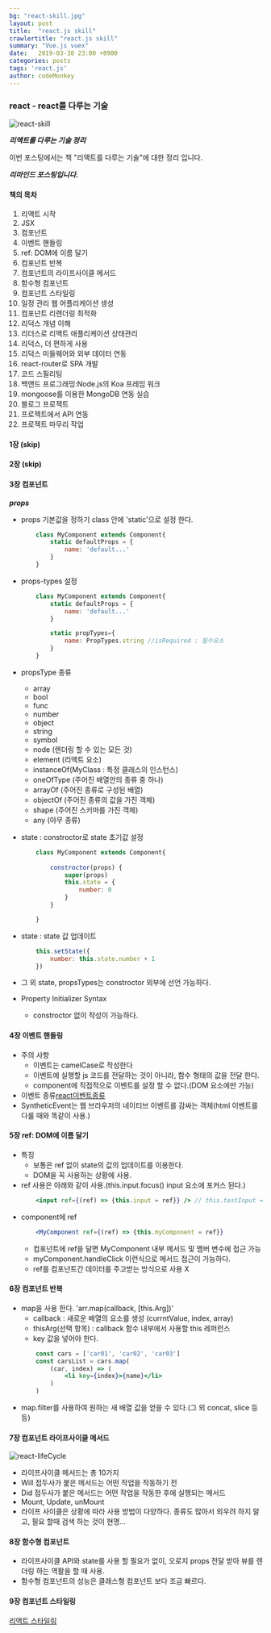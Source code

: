 ```yaml
---
bg: "react-skill.jpg"
layout: post
title:  "react.js skill"
crawlertitle: "react.js skill"
summary: "Vue.js vuex"
date:   2019-03-30 23:00 +0900
categories: posts
tags: 'react.js'
author: codeMonkey
---
```


### react - react를 다루는 기술 ###

![react-skill](/jsStudyBlog/assets/images/post/react-skill.jpg)

***리액트를 다루는 기술 정리***

이번 포스팅에서는 책 "리액트를 다루는 기술"에 대한 정리 입니다.

***리마인드 포스팅입니다.***

#### 책의 목차

1. 리액트 시작
2. JSX
3. 컴포넌트
4. 이벤트 핸들링
5. ref: DOM에 이름 달기
6. 컴포넌트 반복
7. 컴포넌트의 라이프사이클 메서드
8. 함수형 컴포넌트
9. 컴포넌트 스타일링
10. 일정 관리 웹 어플리케이션 생성
11. 컴포넌트 리렌더링 최적화
12. 리덕스 개념 이해
13. 리더스로 리액트 애플리케이션 상태관리
14. 리덕스, 더 편하게 사용
15. 리덕스 미들웨어와 외부 데이터 연동
16. react-router로 SPA 개발
17. 코드 스필리팅 
18. 백앤드 프로그래밍:Node.js의 Koa 프레임 워크
19. mongoose를 이용한 MongoDB 연동 실습
20. 블로그 프로젝트
21. 프로젝트에서 API 연동
22. 프로젝트 마무리 작업

#### 1장 (skip)
#### 2장 (skip)
#### 3장 컴포넌트
***props***
- props 기본값을 정하기 
    class 안에 'static'으로 설정 한다.
    ```jsx
        class MyComponent extends Component{
            static defaultProps = {
                name: 'default...'
            }
        }
    ```
- props-types 설정
    ```jsx
        class MyComponent extends Component{
            static defaultProps = {
                name: 'default...'
            }

            static propTypes={
                name: PropTypes.string //isRequired : 필수요소
            }
        }
    ```
- propsType 종류
    - array
    - bool
    - func
    - number
    - object
    - string
    - symbol
    - node (렌더링 할 수 있는 모든 것)
    - element (리액트 요소)
    - instanceOf(MyClass : 특정 클래스의 인스턴스)
    - oneOfType (주어진 배열안의 종류 중 하나)
    - arrayOf (주어진 종류로 구성된 배열)
    - objectOf (주어진 종류의 값을 가진 객체)
    - shape (주어진 스키마를 가진 객체)
    - any (아무 종류)

- state : constroctor로 state 초기값 설정
    ```jsx
        class MyComponent extends Component{
            
            constroctor(props) {
                super(props)
                this.state = {
                    number: 0
                }
            }

        }
    ```
- state : state 값 업데이트
    ```jsx
        this.setState({
            number: this.state.number + 1
        })
    ```
- 그 외 state, propsTypes는 constroctor 외부에 선언 가능하다.
- Property Initializer Syntax
    - constroctor 없이 작성이 가능하다.

#### 4장 이벤트 핸들링
- 주의 사항
    - 이벤트는 camelCase로 작성한다
    - 이벤트에 실행할 js 코드를 전달하는 것이 아니라, 함수 형태의 값을 전달 한다.
    - component에 직접적으로 이벤트를 설정 할 수 없다.(DOM 요소에만 가능)
- 이벤트 종류[react이벤트종류](http://facebook.github.io/react/docs/event.html) 
- SyntheticEvent는 웹 브라우저의 네이티브 이벤트를 감싸는 객체(html 이벤트를 다룰 때와 똑같이 사용.)

#### 5장 ref: DOM에 이름 달기
- 특징
    - 보통은 ref 없이 state의 값의 업데이트를 이용한다.
    - DOM을 꼭 사용하는 상황에 사용.
- ref 사용은 아래와 같이 사용.(this.input.focus() input 요소에 포커스 된다.)
    ```jsx
        <input ref={(ref) => {this.input = ref}} /> // this.testInput = ref 이렇게 이름 지어도 된다.
    ```
- component에 ref
    ```jsx
        <MyComponent ref={(ref) => {this.myComponent = ref}}
    ```
    - 컴포넌트에 ref을 달면 MyComponent 내부 메서드 및 멤버 변수에 접근 가능
    - myComponent.handleClick 이런식으로 메서드 접근이 가능하다.
    - ref를 컴포넌트간 데이터를 주고받는 방식으로 사용 X

#### 6장 컴포넌트 반복
- map을 사용 한다. 'arr.map(callback, [this.Arg])'
    - callback : 새로운 배열의 요소를 생성 (currntValue, index, array)
    - thisArg(선택 항목) : callback 함수 내부에서 사용할 this 레퍼런스
    - key 값을 넣어야 한다.
    ```jsx
        const cars = ['car01', 'car02', 'car03']
        const carsList = cars.map(
            (car, index) => (
                <li key={index}>{name}</li>
            )
        )
    ```
- map.filter를 사용하여 원하는 새 배열 값을 얻을 수 있다.(그 외 concat, slice 등등)

#### 7장 컴포넌트 라이프사이클 메서드
![react-lifeCycle](/jsStudyBlog/assets/images/post/react-life.png)

- 라이프사이클 메서드는 총 10가지 
- Will 접두사가 붙은 메서드는 어떤 작업을 작동하기 전
- Did 접두사가 붙은 메서드는 어떤 작업을 작동한 후에 실행되는 메서드
- Mount, Update, unMount
- 라이프 사이클은 상황에 따라 사용 방법이 다양하다. 종류도 많아서 외우려 하지 말고,
필요 할때 검색 하는 것이 현명... 

#### 8장 함수형 컴포넌트
- 라이프사이클 API와 state를 사용 할 필요가 없이, 오로지 props 전달 받아 뷰를 렌더링
하는 역활을 할 때 사용.
- 함수형 컴포넌트의 성능은 클래스형 컴포넌트 보다 조금 빠르다.

#### 9장 컴포넌트 스타일링
[리액트 스타일링](https://velog.io/@velopert/react-component-styling)